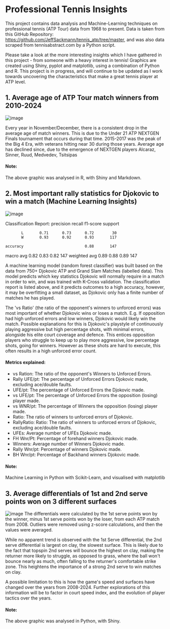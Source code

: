 # Professional Tennis Insights
This project contains data analysis and Machine-Learning techniques on professional tennis (ATP Tour) data from 1968 to present. Data is taken from this GitHub Repository: https://github.com/JeffSackmann/tennis_atp/tree/master, and was also data scraped from tennisabstract.com by a Python script.

Please take a look at the more interesting insights which I have gathered in this project - from someone with a heavy interest in tennis! Graphics are created using Shiny, pyplot and matplotlib, using a combination of Python and R. This project is in progress, and will continue to be updated as I work towards uncovering the characteristics that make a great tennis player at ATP level. 

## 1. Average age of ATP Tour match winners from 2010-2024
![image](https://github.com/user-attachments/assets/b6fe98e0-f377-4a41-8e10-04a08da3b2f9)

Every year in November/December, there is a consistent drop in the average age of match winners.
This is due to the Under 21 ATP NEXTGEN Finals tournament that occurs during that time.
2015-2017 was the peak of the Big 4 Era, with veterans hitting near 30 during those years.
Average age has declined since, due to the emergence of NEXTGEN players Alcaraz, Sinner, Ruud, Medvedev, Tsitsipas

#### Note:
The above graphic was analysed in R, with Shiny and Markdown. 

## 2. Most important rally statistics for Djokovic to win a match (Machine Learning Insights)
![image](https://github.com/user-attachments/assets/6cfc07a2-2eb8-4140-a309-b4e3745b7be0)

Classification Report:
              precision    recall  f1-score   support

           L       0.71      0.73      0.72        30
           W       0.93      0.92      0.93       117

    accuracy                           0.88       147
   macro avg       0.82      0.83      0.82       147
weighted avg       0.89      0.88      0.89       147

A machine learning model (random forest classifier) was built based on the data from 750+ Djokovic ATP and Grand Slam Matches (labelled data). This model predicts which key statistics Djokovic will normally require in a match in order to win, and was trained with K-Cross validation. The classification report is listed above, and it predicts outcomes to a high accuracy, however, it may be overfitting a small dataset, as Djokovic only has a finite number of matches he has played. 

The 'vs Ratio' (the ratio of the opponent's winners to unforced errors) was most important of whether Djokovic wins or loses a match. E.g. If opposition had high unforced errors and low winners, Djokovic would likely win the match. Possible explanations for this is Djokovic's playstyle of continuously playing aggressive but high percentage shots, with minimal errors, alongside his elite court coverage and defence. This entices opposition players who struggle to keep up to play more aggressive, low percentage shots, going for winners. However as these shots are hard to execute, this often results in a high unforced error count. 

#### Metrics explained:
- vs Ration: The ratio of the opponent's Winners to Unforced Errors.
- Rally UFE/pt: The percentage of Unforced Errors Djokovic made, excluding ace/double faults.
- UFE/pt: The percentage of Unforced Errors the Djokovic made.
- vs UFE/pt: The percentage of Unforced Errors the opposition (losing) player made.
- vs WNR/pt: The percentage of Winners the opposition (losing) player made.
- Ratio: The ratio of winners to unforced errors of Djokovic.
- RallyRatio: Ratio: The ratio of winners to unforced errors of Djokovic, excluding ace/double faults.
- UFEs: Average number of UFEs Djokovic made.
- FH Wnr/Pt: Percentage of forehand winners Djokovic made.
- Winners: Average number of Winners Djokovic made.
- Rally Wnr/pt: Percentage of winners Djokovic made.
- BH Wnr/pt: Percentage of Backhand winners Djokovic made.

#### Note: 
Machine Learning in Python with Scikit-Learn, and visualised with matplotlib


## 3. Average differentials of 1st and 2nd serve points won on 3 different surfaces
![image](https://github.com/user-attachments/assets/16ae059c-3db5-49da-a8b5-b83884958ac3)
The differentials were calculated by the 1st serve points won by the winner, minus 1st serve points won by the loser, from each ATP match from 2008. Outliers were removed using z-score calculations, and then the values were averaged. 

While no apparent trend is observed with the 1st Serve differential, the 2nd serve differential is largest on clay, the slowest surface. 
This is likely due to the fact that topspin 2nd serves will bounce the highest on clay, making the returner more likely to struggle, as opposed to grass, where the ball won't bounce nearly as much, often falling to the returner's comfortable strike zone.
This heightens the importance of a strong 2nd serve to win matches on clay. 

A possible limitation to this is how the game's speed and surfaces have changed over the years from 2008-2024. Further explorations of this information will be to factor in court speed index, and the evolution of player tactics over the years. 

#### Note:
The above graphic was analysed in Python, with Shiny.


